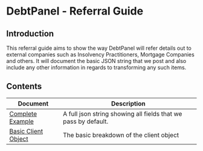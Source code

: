 # DebtPanel - Referral Guide

## Introduction

This referral guide aims to show the way DebtPanel will refer details out to
external companies such as Insolvency Practitioners, Mortgage Companies and others.
It will document the basic JSON string that we post and also include any other
information in regards to transforming any such items.

## Contents

Document | Description
-------- | -----------
[Complete Example](example.json) | A full json string showing all fields that we pass by default.
[Basic Client Object](client-object.md) | The basic breakdown of the client object